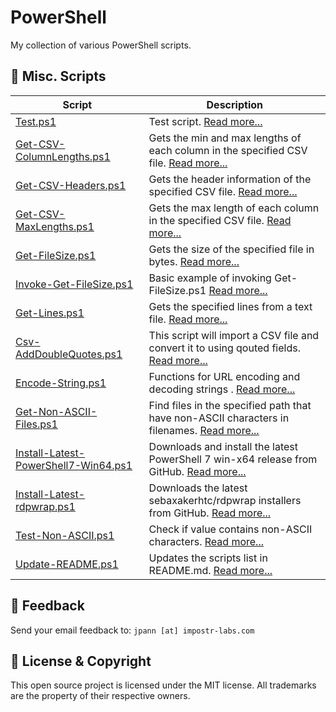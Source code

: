 # PowerShell
My collection of various PowerShell scripts.


📝 Misc. Scripts
-----------------------------

<!-- ScriptStart -->
| Script                                               | Description                                                                                     |
| ---------------------------------------------------- | ----------------------------------------------------------------------------------------------- |
| [Test.ps1](Scripts/Test/Test.ps1)                         | Test script. [Read more...](Scripts/Test/Test.md)                  |
| [Get-CSV-ColumnLengths.ps1](Scripts/Get-CSV-ColumnLengths/Get-CSV-ColumnLengths.ps1)                         | Gets the min and max lengths of each column in the specified CSV file. [Read more...](Scripts/Get-CSV-ColumnLengths/Get-CSV-ColumnLengths.md)                  |
| [Get-CSV-Headers.ps1](Scripts/Get-CSV-Headers/Get-CSV-Headers.ps1)                         | Gets the header information of the specified CSV file. [Read more...](Scripts/Get-CSV-Headers/Get-CSV-Headers.md)                  |
| [Get-CSV-MaxLengths.ps1](Scripts/Get-CSV-MaxLengths/Get-CSV-MaxLengths.ps1)                         | Gets the max length of each column in the specified CSV file. [Read more...](Scripts/Get-CSV-MaxLengths/Get-CSV-MaxLengths.md)                  |
| [Get-FileSize.ps1](Scripts/Get-FileSize/Get-FileSize.ps1)                         | Gets the size of the specified file in bytes. [Read more...](Scripts/Get-FileSize/Get-FileSize.md)                  |
| [Invoke-Get-FileSize.ps1](Scripts/Get-FileSize/Invoke-Get-FileSize.ps1)                         | Basic example of invoking Get-FileSize.ps1 [Read more...](Scripts/Get-FileSize/Invoke-Get-FileSize.md)                  |
| [Get-Lines.ps1](Scripts/Get-Lines/Get-Lines.ps1)                         | Gets the specified lines from a text file. [Read more...](Scripts/Get-Lines/Get-Lines.md)                  |
| [Csv-AddDoubleQuotes.ps1](Scripts/Csv-AddDoubleQuotes.ps1)                         | This script will import a CSV file and convert it to using qouted fields. [Read more...](Scripts/Csv-AddDoubleQuotes.md)                  |
| [Encode-String.ps1](Scripts/Encode-String.ps1)                         | Functions for URL encoding and decoding strings . [Read more...](Scripts/Encode-String.md)                  |
| [Get-Non-ASCII-Files.ps1](Scripts/Get-Non-ASCII-Files.ps1)                         | Find files in the specified path that have non-ASCII characters in filenames. [Read more...](Scripts/Get-Non-ASCII-Files.md)                  |
| [Install-Latest-PowerShell7-Win64.ps1](Scripts/Install-Latest-PowerShell7-Win64.ps1)                         | Downloads and install the latest PowerShell 7 win-x64 release from GitHub. [Read more...](Scripts/Install-Latest-PowerShell7-Win64.md)                  |
| [Install-Latest-rdpwrap.ps1](Scripts/Install-Latest-rdpwrap.ps1)                         | Downloads the latest sebaxakerhtc/rdpwrap installers from GitHub. [Read more...](Scripts/Install-Latest-rdpwrap.md)                  |
| [Test-Non-ASCII.ps1](Scripts/Test-Non-ASCII.ps1)                         | Check if value contains non-ASCII characters. [Read more...](Scripts/Test-Non-ASCII.md)                  |
| [Update-README.ps1](Scripts/Update-README.ps1)                         | Updates the scripts list in README.md. [Read more...](Scripts/Update-README.md)                  |
<!-- ScriptEnd -->

📧 Feedback
------------
Send your email feedback to: `jpann [at] impostr-labs.com`

🤝 License & Copyright
-----------------------
This open source project is licensed under the MIT license. All trademarks are the property of their respective owners.












